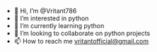 - 👋 Hi, I’m @Vritant786
- 👀 I’m interested in python
- 🌱 I’m currently learning python
- 💞️ I’m looking to collaborate on python projects
- 📫 How to reach me vritantofficial@gmail.com

<!---
Vritant786/Vritant786 is a ✨ special ✨ repository because its `README.md` (this file) appears on your GitHub profile.
You can click the Preview link to take a look at your changes.
--->
